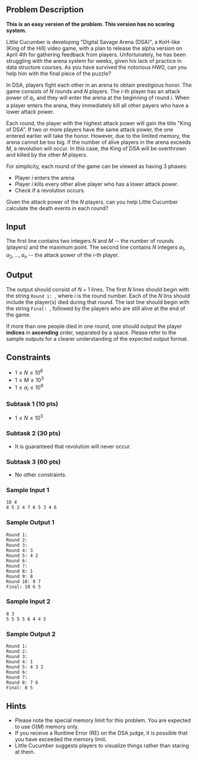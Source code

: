 ## Problem Description

**This is an easy version of the problem. This version has no scoring system.**

Little Cucumber is developing "Digital Savage Arena (DSA)", a KoH-like (King of the Hill) video game, with a plan to release the alpha version on April 4th for gathering feedback from players. Unfortunately, he has been struggling with the arena system for weeks, given his lack of practice in data structure courses. As you have survived the notorious HW0, can you help him with the final piece of the puzzle?

In DSA, players fight each other in an arena to obtain prestigious honor. The game consists of $N$ rounds and $N$ players. The $i$-th player has an attack power of $a_i$, and they will enter the arena at the beginning of round $i$. When a player enters the arena, they immediately kill all other payers who have a lower attack power. 

Each round, the player with the highest attack power will gain the title "King of DSA". If two or more players have the same attack power, the one entered earlier will take the honor. However, due to the limited memory, the arena cannot be too big. If the number of alive players in the arena exceeds $M$, a revolution will occur. In this case, the King of DSA will be overthrown and killed by the other $M$ players. 

For simplicity, each round of the game can be viewed as having 3 phases:
- Player $i$ enters the arena
- Player $i$ kills every other alive player who has a lower attack power. 
- Check if a revolution occurs. 

Given the attack power of the $N$ players, can you help Little Cucumber calculate the death events in each round?

## Input 

The first line contains two integers $N$ and $M$ -- the number of rounds (players) and the maximum point. 
The second line contains $N$ integers $a_1, a_2, \dots, a_n$ -- the attack power of the $i$-th player.

## Output 


The output should consist of $N+1$ lines. The first $N$ lines should begin with the string `Round i: `, where $i$ is the round number. Each of the $N$ lins should include the player(s) died during that round. The last line should begin with the string `Final: `, followed by the players who are still alive at the end of the game.

If more than one people died in one round, one should output the player **indices** in **ascending** order, separated by a space. Please refer to the sample outputs for a clearer understanding of the expected output format. 

## Constraints

- $1 \le N \le 10^6$
- $1 \le M \le 10^3$
- $1 \le a_i \le 10^9$

### Subtask 1 (10 pts)

- $1 \le N \le 10^3$

### Subtask 2 (30 pts)

- It is guaranteed that revolution will never occur. 

### Subtask 3 (60 pts)

- No other constraints.

### Sample Input 1

```
10 4
8 5 2 4 7 6 5 3 4 6
```

### Sample Output 1

```
Round 1:
Round 2:
Round 3:
Round 4: 3
Round 5: 4 2
Round 6:
Round 7:
Round 8: 1
Round 9: 8
Round 10: 9 7
Final: 10 6 5
```

### Sample Input 2

```
8 3
5 5 5 5 6 4 4 5
```

### Sample Output 2

```
Round 1:
Round 2:
Round 3:
Round 4: 1
Round 5: 4 3 2
Round 6:
Round 7:
Round 8: 7 6
Final: 8 5
```

## Hints

- Please note the special memory limit for this problem. You are expected to use $O(M)$ memory only.
- If you receive a Runtime Error (RE) on the DSA judge, it is possible that you have exceeded the memory limit.
- Little Cucumber suggests players to visualize things rather than staring at them.